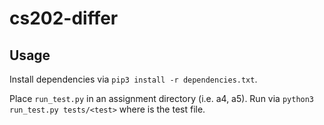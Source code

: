 # cs202-differ

## Usage

Install dependencies via `pip3 install -r dependencies.txt`.

Place `run_test.py` in an assignment directory (i.e. a4, a5). Run via `python3 run_test.py tests/<test>` where <test> is the test file.
